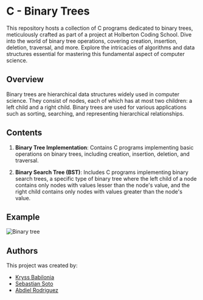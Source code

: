 # C - Binary Trees

This repository hosts a collection of C programs dedicated to binary trees, meticulously crafted as part of a project at Holberton Coding School. Dive into the world of binary tree operations, covering creation, insertion, deletion, traversal, and more. Explore the intricacies of algorithms and data structures essential for mastering this fundamental aspect of computer science.

## Overview

Binary trees are hierarchical data structures widely used in computer science. They consist of nodes, each of which has at most two children: a left child and a right child. Binary trees are used for various applications such as sorting, searching, and representing hierarchical relationships.

## Contents

1. **Binary Tree Implementation**: Contains C programs implementing basic operations on binary trees, including creation, insertion, deletion, and traversal.
   
2. **Binary Search Tree (BST)**: Includes C programs implementing binary search trees, a specific type of binary tree where the left child of a node contains only nodes with values lesser than the node's value, and the right child contains only nodes with values greater than the node's value.

## Example

![Binary tree](https://i.stack.imgur.com/W7Iee.gif)

## Authors
This project was created by:
- [Kryss Babilonia](https://github.com/kryssbm99)
- [Sebastian Soto](https://github.com/soto2571)
- [Abdiel Rodriguez](https://github.com/Abdieljrg)


